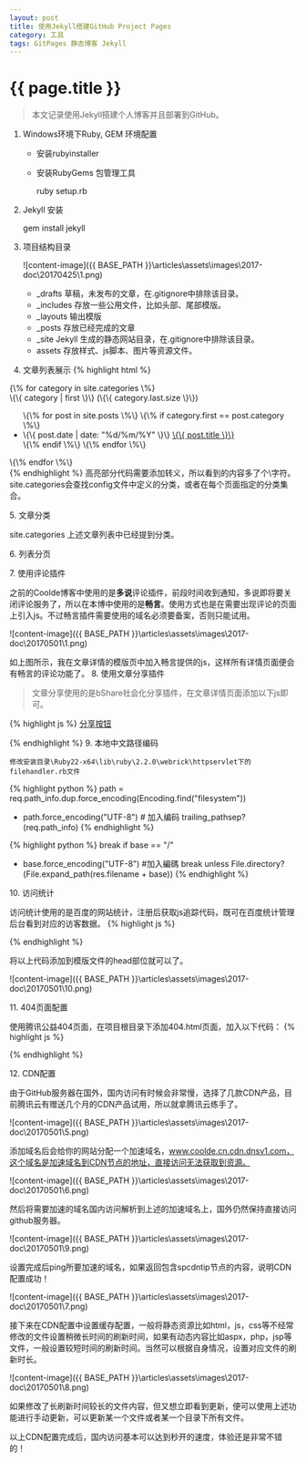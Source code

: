 ```yaml
---
layout: post
title: 使用Jekyll搭建GitHub Project Pages
category: 工具
tags: GitPages 静态博客 Jekyll
---
```

{{ page.title }}
===
> 本文记录使用Jekyll搭建个人博客并且部署到GitHub。

1. Windows环境下Ruby, GEM 环境配置
    * 安装rubyinstaller
    * 安装RubyGems 包管理工具

        ruby setup.rb
2. Jekyll 安装

    gem install jekyll
3. 项目结构目录

    ![content-image]({{ BASE_PATH }}\articles\assets\images\2017-doc\20170425\1.png)
    * _drafts 草稿，未发布的文章，在.gitignore中排除该目录。
    * _includes 存放一些公用文件，比如头部、尾部模版。
    * _layouts 输出模版
    * _posts 存放已经完成的文章
    * _site Jekyll 生成的静态网站目录，在.gitignore中排除该目录。
    * assets 存放样式、js脚本、图片等资源文件。
4. 文章列表展示
{% highlight html %}
<div id="home">
  {\% for category in site.categories \%}
    <div class="category"> \{\{ category | first \}\} (\{\{ category.last.size \}\}) </div>
    <ul class="posts">
    \{\% for post in site.posts \%\}
        \{\% if category.first == post.category \%\}
        <li>
          <span>\{\{ post.date | date: "%d/%m/%Y" \}\}</span> 
          <a href="/articles{{ post.url }}">\{\{ post.title \}\}</a>
        </li>
        \{\% endif \%\}
    \{\% endfor \%\}
  </ul>
  \{\% endfor \%\}
</div>
{% endhighlight %}
高亮部分代码需要添加转义，所以看到的内容多了个\字符。site.categories会查找config文件中定义的分类，或者在每个页面指定的分类集合。

5\. 文章分类

site.categories
上述文章列表中已经提到分类。

6\. 列表分页

7\. 使用评论插件

之前的Coolde博客中使用的是<strong>多说</strong>评论插件，前段时间收到通知，多说即将要关闭评论服务了，所以在本博中使用的是<strong>畅言</strong>。使用方式也是在需要出现评论的页面上引入js。不过畅言插件需要使用的域名必须要备案，否则只能试用。

![content-image]({{ BASE_PATH }}\articles\assets\images\2017-doc\20170501\1.png)

如上图所示，我在文章详情的模版页中加入畅言提供的js，这样所有详情页面便会有畅言的评论功能了。
8\. 使用文章分享插件
>  文章分享使用的是bShare社会化分享插件，在文章详情页面添加以下js即可。

{% highlight js %}
<a class="bshareDiv" href="http://www.bshare.cn/share">分享按钮</a>
<script type="text/javascript" charset="utf-8" 
        src="http://static.bshare.cn/b/buttonLite.js#uuid=&amp;style=3&amp;fs=4&amp;textcolor=#000&amp;bgcolor=#DDD&amp;text=分享到">
</script>
{% endhighlight %}
9\. 本地中文路径编码
>
    修改安装目录\Ruby22-x64\lib\ruby\2.2.0\webrick\httpservlet下的filehandler.rb文件

{% highlight python %}
path = req.path_info.dup.force_encoding(Encoding.find("filesystem"))
+ path.force_encoding("UTF-8") # 加入编码
trailing_pathsep?(req.path_info)
{% endhighlight %}

{% highlight python %}
break if base == "/"
+ base.force_encoding("UTF-8") #加入編碼
break unless File.directory?(File.expand_path(res.filename + base))
{% endhighlight %}

 10\. 访问统计

 访问统计使用的是百度的网站统计，注册后获取js追踪代码，既可在百度统计管理后台看到对应的访客数据。
 {% highlight js %}
 <script>
    var _hmt = _hmt || [];
    (function() {
    var hm = document.createElement("script");
    hm.src = "https://hm.baidu.com/hm.js?1a6df2e9fe5e42319ae9746603c45f5f";
    var s = document.getElementsByTagName("script")[0]; 
    s.parentNode.insertBefore(hm, s);
    })();
</script>
{% endhighlight %}

将以上代码添加到模版文件的head部位就可以了。

![content-image]({{ BASE_PATH }}\articles\assets\images\2017-doc\20170501\10.png)


 11\. 404页面配置

使用腾讯公益404页面，在项目根目录下添加404.html页面，加入以下代码：
{% highlight js %}
<script type="text/javascript" 
        src="//qzonestyle.gtimg.cn/qzone/hybrid/app/404/search_children.js" 
        charset="utf-8" 
        homePageUrl="/" 
        homePageName="返回继续">
</script>
{% endhighlight %}

12\. CDN配置

由于GitHub服务器在国外，国内访问有时候会非常慢，选择了几款CDN产品，目前腾讯云有赠送几个月的CDN产品试用，所以就拿腾讯云练手了。

![content-image]({{ BASE_PATH }}\articles\assets\images\2017-doc\20170501\5.png)

 添加域名后会给你的网站分配一个加速域名，www.coolde.cn.cdn.dnsv1.com，这个域名是加速域名到CDN节点的地址，直接访问无法获取到资源。

![content-image]({{ BASE_PATH }}\articles\assets\images\2017-doc\20170501\6.png)

然后将需要加速的域名国内访问解析到上述的加速域名上，国外仍然保持直接访问github服务器。

![content-image]({{ BASE_PATH }}\articles\assets\images\2017-doc\20170501\9.png)

设置完成后ping所要加速的域名，如果返回包含spcdntip节点的内容，说明CDN配置成功！

![content-image]({{ BASE_PATH }}\articles\assets\images\2017-doc\20170501\7.png)

接下来在CDN配置中设置缓存配置，一般将静态资源比如html，js，css等不经常修改的文件设置稍微长时间的刷新时间，如果有动态内容比如aspx，php，jsp等文件，一般设置较短时间的刷新时间。当然可以根据自身情况，设置对应文件的刷新时长。

![content-image]({{ BASE_PATH }}\articles\assets\images\2017-doc\20170501\8.png)

如果修改了长刷新时间较长的文件内容，但又想立即看到更新，便可以使用上述功能进行手动更新，可以更新某一个文件或者某一个目录下所有文件。

以上CDN配置完成后，国内访问基本可以达到秒开的速度，体验还是非常不错的！